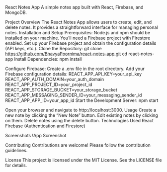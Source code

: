 React Notes App
A simple notes app built with React, Firebase, and MongoDB.

Project Overview
The React Notes App allows users to create, edit, and delete notes. It provides a straightforward interface for managing personal notes.
Installation and Setup
Prerequisites:
Node.js and npm should be installed on your machine.
You’ll need a Firebase project with Firestore enabled. Set up your Firebase project and obtain the configuration details (API keys, etc.).
Clone the Repository:
git clone https://github.com/BhavyaPoornima/react-notes-app.git
cd react-notes-app
Install Dependencies:
npm install

Configure Firebase:
Create a .env file in the root directory.
Add your Firebase configuration details:
REACT_APP_API_KEY=your_api_key
REACT_APP_AUTH_DOMAIN=your_auth_domain
REACT_APP_PROJECT_ID=your_project_id
REACT_APP_STORAGE_BUCKET=your_storage_bucket
REACT_APP_MESSAGING_SENDER_ID=your_messaging_sender_id
REACT_APP_APP_ID=your_app_id
Start the Development Server:
npm start

Open your browser and navigate to http://localhost:3000.
Usage
Create a new note by clicking the “New Note” button.
Edit existing notes by clicking on them.
Delete notes using the delete button.
Technologies Used
React
Firebase (Authentication and Firestore)

Screenshots
!App Screenshot

Contributing
Contributions are welcome! Please follow the contribution guidelines.

License
This project is licensed under the MIT License. See the LICENSE file for details.

